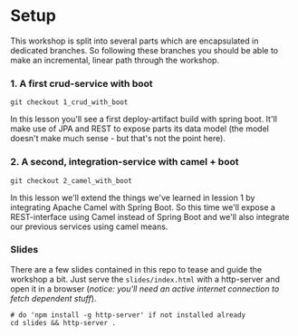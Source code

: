 # Setup

This workshop is split into several parts which are encapsulated in dedicated branches. So following these branches you should be able to make an incremental, linear path through the workshop.

### 1. A first crud-service with boot

```
git checkout 1_crud_with_boot
``` 
In this lesson you'll see a first deploy-artifact build with spring boot. It'll make use of JPA and REST to expose parts its data model (the model doesn't make much sense - but that's not the point here).

### 2. A second, integration-service with camel + boot

```
git checkout 2_camel_with_boot
``` 
In this lesson we'll extend the things we've learned in lession 1 by integrating Apache Camel with Spring Boot. So this time we'll expose a REST-interface using Camel instead of Spring Boot and we'll also integrate our previous services using camel means.

### Slides

There are a few slides contained in this repo to tease and guide the workshop a bit. Just serve the `slides/index.html` with a http-server and open it in a browser (*notice: you'll need an active internet connection to fetch dependent stuff*).

```
# do 'npm install -g http-server' if not installed already
cd slides && http-server .
```
